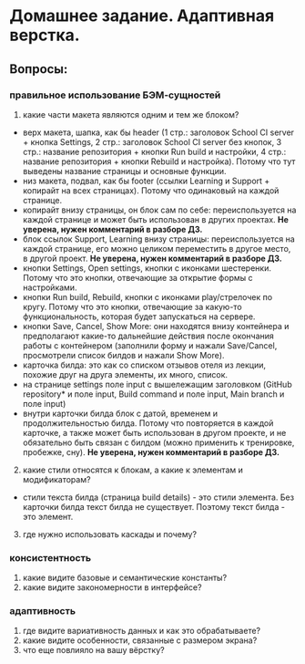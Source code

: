 # Домашнее задание. Адаптивная верстка.

## Вопросы:

### правильное использование БЭМ-сущностей

1. какие части макета являются одним и тем же блоком?
* верх макета, шапка, как бы header (1 стр.: заголовок School CI server + кнопка Settings, 2 стр.: заголовок School CI server без кнопок, 3 стр.: название репозитория + кнопки Run build и настройки, 4 стр.: название репозитория + кнопки Rebuild и настройка). Потому что тут выведены название страницы и основные функции.
* низ макета, подвал, как бы footer (ссылки Learning и Support + копирайт на всех страницах). Потому что одинаковый на каждой странице.
* копирайт внизу страницы, он блок сам по себе: переиспользуется на каждой странице и может быть использован в других проектах. **Не уверена, нужен комментарий в разборе ДЗ.**
* блок ссылок Support, Learning внизу страницы: переиспользуется на каждой странице, его можно целиком переместить в другое место, в другой проект. **Не уверена, нужен комментарий в разборе ДЗ.**
* кнопки Settings, Open settings, кнопки с иконками шестеренки. Потому что это кнопки, отвечающие за открытие формы с настройками.
* кнопки Run build, Rebuild, кнопки с иконками play/стрелочек по кругу. Потому что это кнопки, отвечающие за какую-то функциональность, которая будет запускаться на сервере.
* кнопки Save, Cancel, Show More: они находятся внизу контейнера и предполагают какие-то дальнейшие действия после окончания работы с контейнером (заполнили форму и нажали Save/Cancel, просмотрели список билдов и нажали Show More).
* карточка билда: это как со списком отзывов отеля из лекции, похожие друг на друга элементы, их много, список.
* на странице settings поле input с вышележащим заголовком (GitHub repository* и поле input, Build command и поле input, Main branch и поле input)
* внутри карточки билда блок с датой, временем и продолжительностью билда. Потому что повторяется в каждой карточке, а также может быть использован в другом проекте, и не обязательно быть связан с билдом (можно применить к тренировке, пробежке, сну). **Не уверена, нужен комментарий в разборе ДЗ.**

2. какие стили относятся к блокам, а какие к элементам и модификаторам?
* стили текста билда (страница build details) - это стили элемента. Без карточки билда текст билда не существует. Поэтому текст билда - это элемент. 

3. где нужно использовать каскады и почему?

### консистентность
1. какие видите базовые и семантические константы?
2. какие видите закономерности в интерфейсе?

### адаптивность
1. где видите вариативность данных и как это обрабатываете?
2. какие видите особенности, связанные с размером экрана?
3. что еще повлияло на вашу вёрстку?
